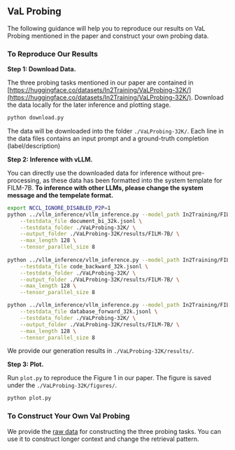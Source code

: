 ## VaL Probing

The following guidance will help you to reproduce our results on VaL Probing mentioned in the paper and construct your own probing data.

### To Reproduce Our Results

**Step 1: Download Data.**

The three probing tasks mentioned in our paper are contained in [https://huggingface.co/datasets/In2Training/VaLProbing-32K/](https://huggingface.co/datasets/In2Training/VaLProbing-32K/).
Download the data locally for the later inference and plotting stage.
```bash
python download.py
```
The data will be downloaded into the folder `./VaLProbing-32K/`.
Each line in the data files contains an input prompt and a ground-truth completion (label/description)

**Step 2: Inference with vLLM.**

You can directly use the downloaded data for inference without pre-processing, as these data has been formatted into the system template for FILM-7B.
**To inference with other LLMs, please change the system message and the tempelate format.**
```bash
export NCCL_IGNORE_DISABLED_P2P=1
python ../vllm_inference/vllm_inference.py --model_path In2Training/FILM-7B \
    --testdata_file document_bi_32k.jsonl \
    --testdata_folder ./VaLProbing-32K/ \
    --output_folder ./VaLProbing-32K/results/FILM-7B/ \
    --max_length 128 \
    --tensor_parallel_size 8
    
python ../vllm_inference/vllm_inference.py --model_path In2Training/FILM-7B \
    --testdata_file code_backward_32k.jsonl \
    --testdata_folder ./VaLProbing-32K/ \
    --output_folder ./VaLProbing-32K/results/FILM-7B/ \
    --max_length 128 \
    --tensor_parallel_size 8

python ../vllm_inference/vllm_inference.py --model_path In2Training/FILM-7B \
    --testdata_file database_forward_32k.jsonl \
    --testdata_folder ./VaLProbing-32K/ \
    --output_folder ./VaLProbing-32K/results/FILM-7B/ \
    --max_length 128 \
    --tensor_parallel_size 8
```

We provide our generation results in `./VaLProbing-32K/results/`.

**Step 3: Plot.**

Run `plot.py` to reproduce the Figure 1 in our paper.
The figure is saved under the `./VaLProbing-32K/figures/`.
```bash
python plot.py
```



### To Construct Your Own Val Probing

We provide the [raw data](./pieces) for constructing the three probing tasks.
You can use it to construct longer context and change the retrieval pattern.





